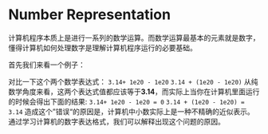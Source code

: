 # Number Representation

计算机程序本质上是进行一系列的数学运算。而数学运算最基本的元素就是数字，懂得计算机如何处理数字是理解计算机程序运行的必要基础。

首先我们来看一个例子：

对比一下这个两个数学表达式：
`3.14+ 1e20 - 1e20`
`3.14 + (1e20 - 1e20)`
从纯数学角度来看，这两个表达式值都应该等于**3.14**，而实际上当你在计算机里面运行的时候会得出下面的结果:
`3.14+ 1e20 - 1e20 = 0`
`3.14 + (1e20 - 1e20) = 3.14`
造成这个”错误“的原因是，计算机中小数实际上是一种不精确的近似表示。通过学习计算机的数字表达格式，我们可以解释出现这个问题的原因。

